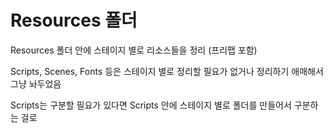 # Resources 폴더

Resources 폴더 안에 스테이지 별로 리소스들을 정리 (프리팹 포함)

Scripts, Scenes, Fonts 등은 스테이지 별로 정리할 필요가 없거나 정리하기 애매해서 그냥 놔두었음 

Scripts는 구분할 필요가 있다면 Scripts 안에 스테이지 별로 폴더를 만들어서 구분하는 걸로